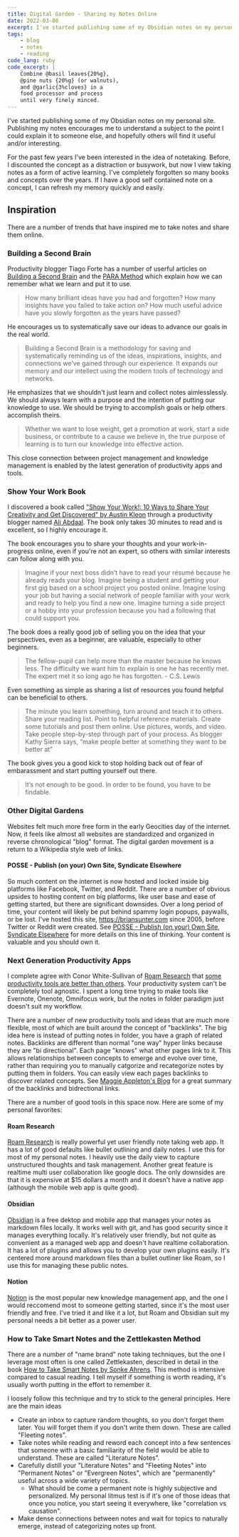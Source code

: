 ```yaml
---
title: Digital Garden - Sharing my Notes Online
date: 2022-03-08
excerpt: I've started publishing some of my Obsidian notes on my personal site. Publishing my notes encourages me to understand a subject to the point I could explain it to someone else, and hopefully others will find it useful and/or intersting.
tags:
    - blog
    - notes
	- reading
code_lang: ruby
code_excerpt: |
    Combine @basil leaves{20%g}, 
    @pine nuts {20%g} (or walnuts),
    and @garlic{3%cloves} in a 
    food processor and process 
    until very finely minced.
---
```

I've started publishing some of my Obsidian notes on my personal site. Publishing my notes encourages me to understand a subject to the point I could explain it to someone else, and hopefully others will find it useful and/or interesting.

For the past few years I've been interested in the idea of notetaking. Before, I discounted the concept as a distraction or busywork, but now I view taking notes as a form of active learning. I've completely forgotten so many books and concepts over the years. If I have a good self contained note on a concept, I can refresh my memory quickly and easily.

## Inspiration
There are a number of trends that have inspired me to take notes and share them online.

### Building a Second Brain
Productivity blogger Tiago Forte has a number of userful articles on [Building a Second Brain](https://fortelabs.co/blog/basboverview/) and the [PARA Method](https://fortelabs.co/blog/para/) which explain how we can remember what we learn and put it to use.

> How many brilliant ideas have you had and forgotten? How many insights have you failed to take action on? How much useful advice have you slowly forgotten as the years have passed?

He encourages us to systematically save our ideas to advance our goals in the real world.

> Building a Second Brain is a methodology for saving and systematically reminding us of the ideas, inspirations, insights, and connections we’ve gained through our experience. It expands our memory and our intellect using the modern tools of technology and networks.

He emphasizes that we shouldn't just learn and collect notes aimlesslessly. We should always learn with a purpose and the intention of putting our knowledge to use. We should be trying to accomplish goals or help others accomplish theirs.

> Whether we want to lose weight, get a promotion at work, start a side business, or contribute to a cause we believe in, the true purpose of learning is to turn our knowledge into effective action.

This close connection between project management and knowledge management is enabled by the latest generation of productivity apps and tools.

### Show Your Work Book
I discovered a book called ["Show Your Work!: 10 Ways to Share Your Creativity and Get Discovered" by Austin Kleon](https://www.amazon.com/Show-Your-Work-Austin-Kleon/dp/076117897X?&_encoding=UTF8&tag=bsunter-20&linkCode=ur2&linkId=22458404a31b3fb0eadd25a1eedf51ef&camp=1789&creative=9325) through a productivity blogger named [Ali Abdaal](https://www.youtube.com/watch?v=vyVpRiqOvt4). The book only takes 30 minutes to read and is excellent, so I highly encourage it.

The book encourages you to share your thoughts and your work-in-progress online, even if you're not an expert, so others with similar interests can follow along with you.

> Imagine if your next boss didn’t have to read your résumé because he already reads your blog. Imagine being a student and getting your first gig based on a school project you posted online. Imagine losing your job but having a social network of people familiar with your work and ready to help you find a new one. Imagine turning a side project or a hobby into your profession because you had a following that could support you.

The book does a really good job of selling you on the idea that your perspectives, even as a beginner, are valuable, especially to other beginners.

> The fellow-pupil can help more than the master because he knows less. The difficulty we want him to explain is one he has recently met. The expert met it so long ago he has forgotten. - C.S. Lewis

Even something as simple as sharing a list of resources you found helpful can be beneficial to others. 

> The minute you learn something, turn around and teach it to others. Share your reading list. Point to helpful reference materials. Create some tutorials and post them online. Use pictures, words, and video. Take people step-by-step through part of your process. As blogger Kathy Sierra says, “make people better at something they want to be better at"

The book gives you a good kick to stop holding back out of fear of embarassment and start putting yourself out there.

> It’s not enough to be good. In order to be found, you have to be findable.

### Other Digital Gardens
Websites felt much more free form in the early Geocities day of the internet. Now, it feels like almost all websites are standardized and organized in reverse chronological "blog" format. The digital garden movement is a return to a Wikipedia style web of links.

#### POSSE - Publish (on your) Own Site, Syndicate Elsewhere
So much content on the internet is now hosted and locked inside big platforms like Facebook, Twitter, and Reddit. There are a number of obvious upsides to hosting content on big platforms, like user base and ease of getting started, but there are significant downsides. Over a long period of time, your content will likely be put behind spammy login popups, paywalls, or be lost. I've hosted this site, https://briansunter.com since 2005, before Twitter or Reddit were created. See [POSSE - Publish (on your) Own Site, Syndicate Elsewhere](https://indieweb.org/POSSE) for more details on this line of thinking. Your content is valuable and you should own it.

### Next Generation Productivity Apps
I complete agree with Conor White-Sullivan of [Roam Research](https://roamresearch.com/) that [some productivity tools are better than others](https://twitter.com/conaw/status/1198399750032232449?lang=en). Your productivity system can't be completely tool agnostic. I spent a long time trying to make tools like Evernote, Onenote, Omnifocus work, but the notes in folder paradigm just doesn't suit my workflow.

There are a number of new productivity tools and ideas that are much more flexible, most of which are built around the concept of "backlinks". The big idea here is instead of putting notes in folder, you have a graph of related notes. Backlinks are different than normal "one way" hyper links because they are "bi directional". Each page "knows" what other pages link to it. This allows relationships between concepts to emerge and evolve over time, rather than requiring you to manually catgorize and recategorize notes by putting them in folders. You can easily view each pages backlinks to discover related concepts. See [Maggie Appleton's Blog](https://maggieappleton.com/bidirectionals) for a great summary of the backlinks and bidrectional links.

There are a number of good tools in this space now. Here are some of my personal favorites:

#### Roam Research
[Roam Research](https://roamresearch.com) is really powerful yet user friendly note taking web app. It has a lot of good defaults like bullet outlining and daily notes. I use this for most of my personal notes. I heavily use the daily view to capture unstructured thoughts and task management. Another great feature is realtime multi user collaboration like google docs. The only downsides are that it is expensive at $15 dollars a month and it doesn't have a native app (although the mobile web app is quite good).

#### Obsidian
[Obsidian](https://obsidian.md/) is a free dektop and mobile app that manages your notes as markdown files locally. It works well with git, and has good security since it manages everything locally. It's relatively user friendly, but not quite as convenient as a managed web app and doesn't have realtime collaboration. It has a lot of plugins and allows you to develop your own plugins easily. It's centered more around markdown files than a bullet outliner like Roam, so I use this for managing these public notes. 

#### Notion
[Notion](https://www.notion.so/) is the most popular new knowledge management app, and the one I would reccomend most to someone getting started, since it's the most user friendly and free. I've tried it and like it a lot, but Roam and Obsidian suit my personal needs a bit better as a power user.

### How to Take Smart Notes and the Zettlekasten Method
There are a number of "name brand" note taking techniques, but the one I leverage most often is one called Zettlekasten, described in detail in the book [How to Take Smart Notes by Sonke Ahrens](https://www.amazon.com/How-Take-Smart-Notes-Nonfiction-ebook/dp/B06WVYW33Y?&_encoding=UTF8&tag=bsunter-20&linkCode=ur2&linkId=2b96331a9c61f60c0373471a1cfcc975&camp=1789&creative=9325). This method is intensive compared to casual reading. I tell myself if something is worth reading, it's usually worth putting in the effort to remember it.

I loosely follow this technique and try to stick to the general principles. Here are the main ideas
- Create an inbox to capture random thoughts, so you don't forget them later. You will forget them if you don't write them down. These are called "Fleeting notes".
- Take notes while reading and reword each concept into a few sentences that someone with a basic familiarity of the field would be able to understand. These are called "Literature Notes".
- Carefully distill your "Literature Notes" and "Fleeting Notes" into "Permanent Notes" or "Evergreen Notes", which are "permanently" useful across a wide variety of topics. 
    - What should be come a permanent note is highly subjective and personalized. My personal litmus test is if it's one of those ideas that once you notice, you start seeing it everywhere, like "correlation vs causation".
- Make dense connections between notes and wait for topics to naturally emerge, instead of categorizing notes up front.














